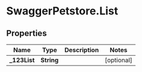 # SwaggerPetstore.List

## Properties
Name | Type | Description | Notes
------------ | ------------- | ------------- | -------------
**_123List** | **String** |  | [optional] 
